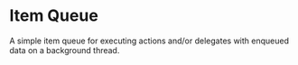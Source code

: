 # Item Queue
A simple item queue for executing actions and/or delegates with enqueued data on a background thread.

